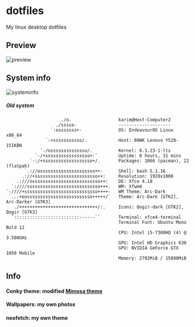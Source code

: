 # dotfiles
My linux desktop dotfiles

## Preview
![preview](https://cdn.discordapp.com/attachments/716326876108292097/1094631667626426398/image.png)

## System info
![systeminfo](https://cdn.discordapp.com/attachments/716326876108292097/1109488217293586482/image.png)

##### Old system
```
                     ./o.                  karim@Host-Computer2 
                   ./sssso-                -------------------- 
                 `:osssssss+-              OS: EndeavourOS Linux x86_64 
               `:+sssssssssso/.            Host: 80WK Lenovo Y520-15IKBN 
             `-/ossssssssssssso/.          Kernel: 6.1.23-1-lts 
           `-/+sssssssssssssssso+:`        Uptime: 8 hours, 31 mins 
         `-:/+sssssssssssssssssso+/.       Packages: 1066 (pacman), 22 (flatpak) 
       `.://osssssssssssssssssssso++-      Shell: bash 5.1.16 
      .://+ssssssssssssssssssssssso++:     Resolution: 1920x1080 
    .:///ossssssssssssssssssssssssso++:    DE: Xfce 4.18 
  `:////ssssssssssssssssssssssssssso+++.   WM: Xfwm4 
`-////+ssssssssssssssssssssssssssso++++-   WM Theme: Arc-Dark 
 `..-+oosssssssssssssssssssssssso+++++/`   Theme: Arc-Dark [GTK2], Arc-Darker [GTK3] 
   ./++++++++++++++++++++++++++++++/:.     Icons: Qogir-dark [GTK2], Qogir [GTK3] 
  `:::::::::::::::::::::::::------``       Terminal: xfce4-terminal 
                                           Terminal Font: Ubuntu Mono Bold 12 
                                           CPU: Intel i5-7300HQ (4) @ 3.500GHz 
                                           GPU: Intel HD Graphics 630 
                                           GPU: NVIDIA GeForce GTX 1050 Mobile 
                                           Memory: 2702MiB / 15890MiB
```

## Info
#### Conky theme: modified [Mimosa theme](https://www.gnome-look.org/p/1869486/)
#### Wallpapers: my own photos
#### neofetch: my own theme
